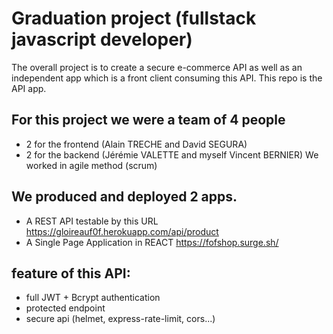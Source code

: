 # Graduation project (fullstack javascript developer)

The overall project is to create a secure e-commerce API
as well as an independent app which is a front client consuming this API. This repo is the API app.

## For this project we were a team of 4 people

- 2 for the frontend (Alain TRECHE and David SEGURA)
- 2 for the backend (Jérémie VALETTE and myself Vincent BERNIER)
  We worked in agile method (scrum)

## We produced and deployed 2 apps.

- A REST API testable by this URL https://gloireauf0f.herokuapp.com/api/product
- A Single Page Application in REACT
  https://fofshop.surge.sh/

## feature of this API:

- full JWT + Bcrypt authentication
- protected endpoint
- secure api (helmet, express-rate-limit, cors...)
